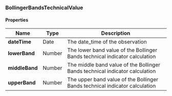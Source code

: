 
[//]: # (CLASS:BollingerBandsTechnicalValue)

[//]: # (KIND:object)

### BollingerBandsTechnicalValue

#### Properties

[//]: # (START_DEFINITION)

Name | Type | Description
------------ | ------------- | -------------
**dateTime** | Date | The date_time of the observation &nbsp;
**lowerBand** | Number | The lower band value of the Bollinger Bands technical indicator calculation &nbsp;
**middleBand** | Number | The middle band value of the Bollinger Bands technical indicator calculation &nbsp;
**upperBand** | Number | The upper band value of the Bollinger Bands technical indicator calculation &nbsp;

[//]: # (END_DEFINITION)





